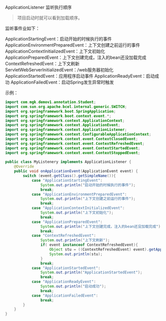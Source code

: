 ApplicationListener 监听执行顺序


> 项目启动时就可以看到加载顺序。


监听事件业如下：

ApplicationStartingEvent：启动开始的时候执行的事件
ApplicationEnvironmentPreparedEvent：上下文创建之前运行的事件
ApplicationContextInitializedEvent：上下文初始化
ApplicationPreparedEvent：上下文创建完成，注入的bean还没加载完成
ContextRefreshedEvent：上下文刷新
ServletWebServerInitializedEvent：/web服务器初始化
ApplicationStartedEvent：应用程序启动事件
ApplicationReadyEvent：启动成功
ApplicationFailedEvent：启动Spring发生异常时触发


示例：

```java
import com.mgk.demov1.annotation.Student;
import com.sun.org.apache.bcel.internal.generic.SWITCH;
import org.springframework.boot.SpringApplication;
import org.springframework.boot.context.event.*;
import org.springframework.context.ApplicationContext;
import org.springframework.context.ApplicationEvent;
import org.springframework.context.ApplicationListener;
import org.springframework.context.ConfigurableApplicationContext;
import org.springframework.context.event.ContextClosedEvent;
import org.springframework.context.event.ContextRefreshedEvent;
import org.springframework.context.event.ContextStartedEvent;
import org.springframework.context.event.ContextStoppedEvent;
 
public class MyListenery implements ApplicationListener {
    @Override
    public void onApplicationEvent(ApplicationEvent event) {
        switch (event.getClass().getSimpleName()){
            case "ApplicationStartingEvent":
                System.out.println("启动开始的时候执行的事件");
                break;
            case "ApplicationEnvironmentPreparedEvent":
                System.out.println("上下文创建之前运行的事件");
                break;
            case "ApplicationContextInitializedEvent":
                System.out.println("上下文初始化");
                break;
            case "ApplicationPreparedEvent":
                System.out.println("上下文创建完成，注入的bean还没加载完成");
                break;
            case "ContextRefreshedEvent":
                System.out.println("上下文刷新");
                if( event instanceof ContextRefreshedEvent){
                    Object stu = ((ContextRefreshedEvent) event).getApplicationContext().getBean("stu");
                    System.out.println(stu);
                }
                break;
            case "ApplicationStartedEvent":
                System.out.println("ApplicationStartedEvent");
                break;
            case "ApplicationReadyEvent":
                System.out.println("启动成功");
                break;
            case "ApplicationFailedEvent":
                break;
        }
    }
}
```